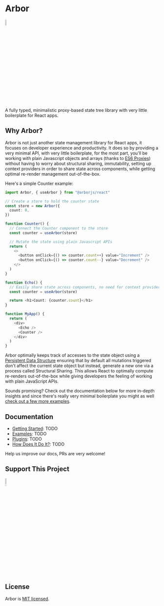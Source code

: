 # Arbor

[<img src="https://pics.paypal.com/00/s/MzUxMWFiZWUtMzU3Zi00MzgxLTg2YmUtNjRhM2U1YWUwMDg0/file.PNG" width="7%" />](https://www.paypal.com/cgi-bin/webscr?cmd=_s-xclick&hosted_button_id=E7PXJC6WW6M4S)

A fully typed, minimalistic proxy-based state tree library with very little boilerplate for React apps.

## Why Arbor?

Arbor is not just another state management library for React apps, it focuses on developer experience and productivity. It does so by providing a very minimal API, with very little boilerplate, for the most part, you'll be working with plain Javascript objects and arrays (thanks to [ES6 Proxies](https://developer.mozilla.org/en-US/docs/Web/JavaScript/Reference/Global_Objects/Proxy)) without having to worry about structural sharing, immutability, setting up context providers in order to share state across components, while getting optimal re-render management out-of-the-box.

Here's a simple Counter example:

```ts
import Arbor, { useArbor } from "@arborjs/react"

// Create a store to hold the counter state
const store = new Arbor({
  count: 0,
})

function Counter() {
  // Connect the Counter component to the store
  const counter = useArbor(store)

  // Mutate the state using plain Javascript APIs
  return (
    <>
      <button onClick={() => counter.count++} value="Increment" />
      <button onClick={() => counter.count--} value="Decrement" />
    </>
  )
}

function Echo() {
  // Easily share state across components, no need for context providers!
  const counter = useArbor(store)

  return <h1>Count: {counter.count}</h1>
}

function MyApp() {
  return (
    <div>
      <Echo />
      <Counter />
    </div>
  )
}
```

Arbor optimally keeps track of accesses to the state object using a [Persistent Data Structure](https://en.wikipedia.org/wiki/Persistent_data_structure) ensuring that by default all mutations triggered don't affect the current state object but instead, generate a new one via a process called Structural Sharing. This allows React to optimally compute re-renders out-of-the-box while giving developers the feeling of working with plain JavaScript APIs.

Sounds promising? Check out the documentation below for more in-depth insights and since there's really very minimal boilerplate you might as well [check out a few more examples]().

## Documentation

- [Getting Started](): TODO
- [Examples](): TODO
- [Plugins](): TODO
- [How Does It Do It?](): TODO

Help us improve our docs, PRs are very welcome!

## Support This Project

[<img src="https://pics.paypal.com/00/s/MzUxMWFiZWUtMzU3Zi00MzgxLTg2YmUtNjRhM2U1YWUwMDg0/file.PNG" width="8%" />](https://www.paypal.com/cgi-bin/webscr?cmd=_s-xclick&hosted_button_id=E7PXJC6WW6M4S)
## License

Arbor is [MIT licensed](./LICENSE).
